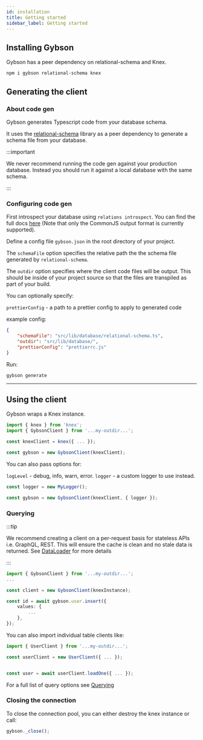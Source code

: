 ```yaml
---
id: installation
title: Getting started
sidebar_label: Getting started
---
```


## Installing Gybson

Gybson has a peer dependency on relational-schema and Knex.

```
npm i gybson relational-schema knex
```

## Generating the client

### About code gen

Gybson generates Typescript code from your database schema.

It uses the [relational-schema](https://github.com/MattGson/relational-schema) library as a peer dependency to generate a schema file from your database.

:::important

We never recommend running the code gen against your production database. Instead you should run it against a local database with the same schema.

:::

### Configuring code gen

First introspect your database using `relations introspect`. You can find the full docs [here](https://mattgson.github.io/relational-schema/)
(Note that only the CommonJS output format is currently supported).

Define a config file `gybson.json` in the root directory of your project.

The `schemaFile` option specifies the relative path the the schema file generated by `relational-schema`.

The `outdir` option specifies where the client code files will be output.
This should be inside of your project source so that the files are transpiled as part of your build.

You can optionally specify:

`prettierConfig` - a path to a prettier config to apply to generated code

example config:

```json
{
    "schemaFile": "src/lib/database/relational-schema.ts",
    "outdir": "src/lib/database/",
    "prettierConfig": "prettierrc.js"
}
```

Run:

```
gybson generate
```

---

## Using the client

Gybson wraps a Knex instance.

```typescript
import { knex } from 'knex';
import { GybsonClient } from '...my-outdir...';

const knexClient = knex({ ... });

const gybson = new GybsonClient(knexClient);

```

You can also pass options for:

`logLevel` - debug, info, warn, error.
`logger` - a custom logger to use instead.

```typescript
const logger = new MyLogger();

const gybson = new GybsonClient(knexClient, { logger });
```

### Querying

:::tip

We recommend creating a client on a per-request basis for stateless APIs i.e. GraphQL, REST.
This will ensure the cache is clean and no stale data is returned.
See [DataLoader](https://github.com/graphql/dataloader#caching-per-request) for more details

:::

```typescript
import { GybsonClient } from '...my-outdir...';
...

const client = new GybsonClient(knexInstance);

const id = await gybson.user.insert({
    values: {
        ...
    },
});

```

You can also import individual table clients like:

```typescript
import { UserClient } from '...my-outdir...';

const userClient = new UserClient({ ... });


const user = await userClient.loadOne({ ... });

```

For a full list of query options see [Querying](querying.md)

### Closing the connection

To close the connection pool, you can either destroy the knex instance or call:

```typescript
gybson._close();
```
